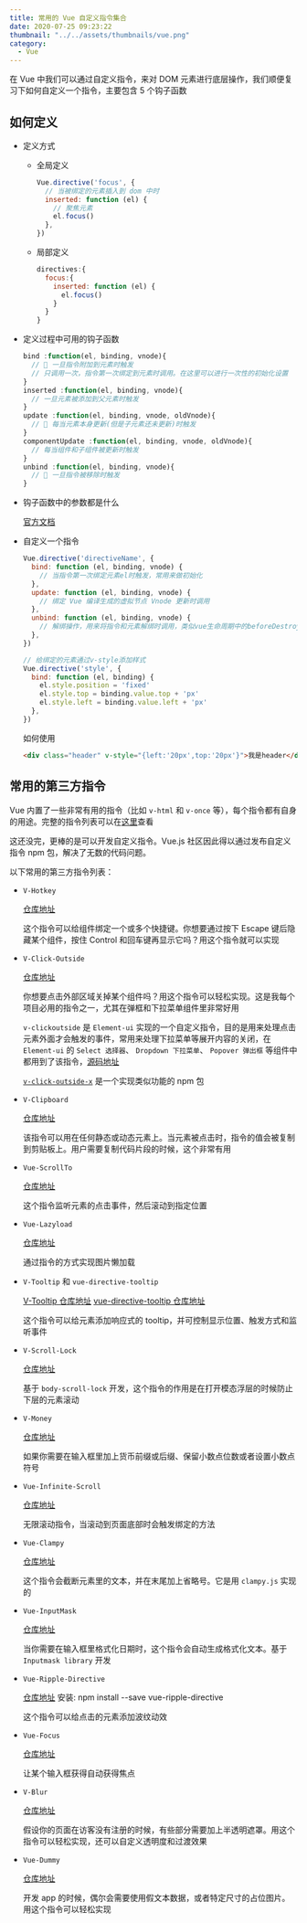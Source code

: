 ```yaml
---
title: 常用的 Vue 自定义指令集合
date: 2020-07-25 09:23:22
thumbnail: "../../assets/thumbnails/vue.png"
category:
  - Vue
---
```


在 Vue 中我们可以通过自定义指令，来对 DOM 元素进行底层操作，我们顺便复习下如何自定义一个指令，主要包含 5 个钩子函数

## 如何定义

- 定义方式

  - 全局定义

    ```js
    Vue.directive('focus', {
      // 当被绑定的元素插入到 dom 中时
      inserted: function (el) {
        // 聚焦元素
        el.focus()
      },
    })
    ```

  - 局部定义

    ```js
    directives:{
      focus:{
        inserted: function (el) {
          el.focus()
        }
      }
    }
    ```

- 定义过程中可用的钩子函数

  ```js
  bind :function(el, binding, vnode){
    // 📌 一旦指令附加到元素时触发
    // 只调用一次，指令第一次绑定到元素时调用。在这里可以进行一次性的初始化设置
  }
  inserted :function(el, binding, vnode){
    // 一旦元素被添加到父元素时触发
  }
  update :function(el, binding, vnode, oldVnode){
    // 📌 每当元素本身更新(但是子元素还未更新)时触发
  }
  componentUpdate :function(el, binding, vnode, oldVnode){
    // 每当组件和子组件被更新时触发
  }
  unbind :function(el, binding, vnode){
    // 📌 一旦指令被移除时触发
  }
  ```

- 钩子函数中的参数都是什么

  [官方文档](https://cn.vuejs.org/v2/guide/custom-directive.html)

- 自定义一个指令

  ```js
  Vue.directive('directiveName', {
    bind: function (el, binding, vnode) {
      // 当指令第一次绑定元素el时触发，常用来做初始化
    },
    update: function (el, binding, vnode) {
      // 绑定 Vue 编译生成的虚拟节点 Vnode 更新时调用
    },
    unbind: function (el, binding, vnode) {
      // 解绑操作，用来将指令和元素解绑时调用，类似vue生命周期中的beforeDestroy钩子函数
    },
  })

  // 给绑定的元素通过v-style添加样式
  Vue.directive('style', {
    bind: function (el, binding) {
      el.style.position = 'fixed'
      el.style.top = binding.value.top + 'px'
      el.style.left = binding.value.left + 'px'
    },
  })
  ```

  如何使用

  ```html
  <div class="header" v-style="{left:'20px',top:'20px'}">我是header</div>
  ```

## 常用的第三方指令

Vue 内置了一些非常有用的指令（比如 `v-html` 和 `v-once` 等），每个指令都有自身的用途。完整的指令列表可以在[这里](https://cn.vuejs.org/v2/api/#指令)查看

这还没完，更棒的是可以开发自定义指令。Vue.js 社区因此得以通过发布自定义指令 npm 包，解决了无数的代码问题。

以下常用的第三方指令列表：

- `V-Hotkey`

  [仓库地址](https://github.com/Dafrok/v-hotkey)

  这个指令可以给组件绑定一个或多个快捷键。你想要通过按下 Escape 键后隐藏某个组件，按住 Control 和回车键再显示它吗？用这个指令就可以实现

- `V-Click-Outside`

  [仓库地址](https://github.com/ndelvalle/v-click-outside)

  你想要点击外部区域关掉某个组件吗？用这个指令可以轻松实现。这是我每个项目必用的指令之一，尤其在弹框和下拉菜单组件里非常好用

  `v-clickoutside` 是 `Element-ui` 实现的一个自定义指令，目的是用来处理点击元素外面才会触发的事件，常用来处理下拉菜单等展开内容的关闭，在 `Element-ui` 的 `Select 选择器`、 `Dropdown 下拉菜单`、 `Popover 弹出框` 等组件中都用到了该指令，[源码地址](https://github.com/ElemeFE/element/blob/dev/src/utils/clickoutside.js)

  [`v-click-outside-x`](https://github.com/Xotic750/v-click-outside-x#readme) 是一个实现类似功能的 npm 包

- `V-Clipboard`

  [仓库地址](https://github.com/euvl/v-clipboard)

  该指令可以用在任何静态或动态元素上。当元素被点击时，指令的值会被复制到剪贴板上。用户需要复制代码片段的时候，这个非常有用

- `Vue-ScrollTo`

  [仓库地址](https://github.com/rigor789/vue-scrollTo)

  这个指令监听元素的点击事件，然后滚动到指定位置

- `Vue-Lazyload`

  [仓库地址](https://github.com/hilongjw/vue-lazyload)

  通过指令的方式实现图片懒加载

- `V-Tooltip` 和 `vue-directive-tooltip`

  [V-Tooltip 仓库地址](https://github.com/Akryum/v-tooltip)
  [vue-directive-tooltip 仓库地址](https://github.com/hekigan/vue-directive-tooltip)

  这个指令可以给元素添加响应式的 tooltip，并可控制显示位置、触发方式和监听事件

- `V-Scroll-Lock`

  [仓库地址](https://github.com/phegman/v-scroll-lock)

  基于 `body-scroll-lock` 开发，这个指令的作用是在打开模态浮层的时候防止下层的元素滚动

- `V-Money`

  [仓库地址](https://github.com/vuejs-tips/v-money)

  如果你需要在输入框里加上货币前缀或后缀、保留小数点位数或者设置小数点符号

- `Vue-Infinite-Scroll`

  [仓库地址](https://github.com/ElemeFE/vue-infinite-scroll)

  无限滚动指令，当滚动到页面底部时会触发绑定的方法

- `Vue-Clampy`

  [仓库地址](https://github.com/clampy-js/vue-clampy)

  这个指令会截断元素里的文本，并在末尾加上省略号。它是用 `clampy.js` 实现的

- `Vue-InputMask`

  [仓库地址](https://github.com/scleriot/vue-inputmask)

  当你需要在输入框里格式化日期时，这个指令会自动生成格式化文本。基于 `Inputmask library` 开发

- `Vue-Ripple-Directive`

  [仓库地址](https://github.com/PygmySlowLoris/vue-ripple-directive)
  安装: npm install --save vue-ripple-directive

  这个指令可以给点击的元素添加波纹动效

- `Vue-Focus`

  [仓库地址](https://github.com/simplesmiler/vue-focus)

  让某个输入框获得自动获得焦点

- `V-Blur`

  [仓库地址](https://github.com/ndelvalle/v-blur)

  假设你的页面在访客没有注册的时候，有些部分需要加上半透明遮罩。用这个指令可以轻松实现，还可以自定义透明度和过渡效果

- `Vue-Dummy`

  [仓库地址](https://github.com/paulcollett/vue-dummy)

  开发 app 的时候，偶尔会需要使用假文本数据，或者特定尺寸的占位图片。用这个指令可以轻松实现
